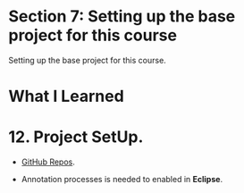 # Section 7: Setting up the base project for this course 

Setting up the base project for this course.

# What I Learned

# 12. Project SetUp.

- [GitHub Repos](https://github.com/dilipsundarraj1/reactive-spring-webflux).


- Annotation processes is needed to enabled in **Eclipse**.